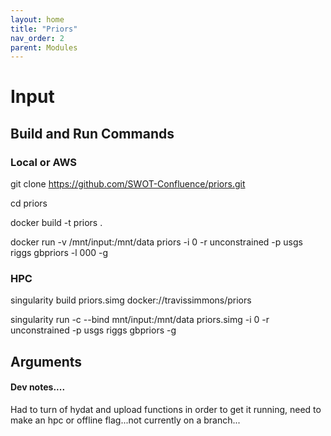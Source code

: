 ```yaml
---
layout: home
title: "Priors"
nav_order: 2
parent: Modules
---
```


# Input

## Build and Run Commands

### Local or AWS
git clone https://github.com/SWOT-Confluence/priors.git

cd priors

docker build -t priors .

docker run -v /mnt/input:/mnt/data priors -i 0 -r unconstrained -p usgs riggs gbpriors -l 000 -g

### HPC
singularity build priors.simg docker://travissimmons/priors

singularity run -c --bind mnt/input:/mnt/data priors.simg -i 0 -r unconstrained -p usgs riggs gbpriors -g


## Arguments


#### Dev notes....
Had to turn of hydat and upload functions in order to get it running, need to make an hpc or offline flag...not currently on a branch...